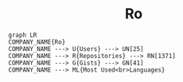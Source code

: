<h1 align="center">Ro</h1>

```mermaid
graph LR
COMPANY_NAME{Ro}
COMPANY_NAME ---> U{Users} ---> UN[25]
COMPANY_NAME ---> R{Repositories} ---> RN[1371]
COMPANY_NAME ---> G{Gists} ---> GN[41]
COMPANY_NAME ---> ML{Most Used<br>Languages}
```
